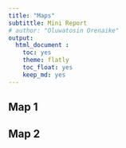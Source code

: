```yaml
---
title: "Maps"
subtittle: Mini Report
# author: "Oluwatosin Orenaike"
output: 
  html_document :
    toc: yes
    theme: flatly
    toc_float: yes
    keep_md: yes
---
```

## Map 1
## Map 2
